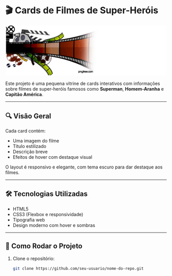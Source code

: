 # 🎬 Cards de Filmes de Super-Heróis


<p align="center">
  <img src="img/filme.jpg" alt="Game" width="500"/>
</p>

Este projeto é uma pequena vitrine de cards interativos com informações sobre filmes de super-heróis famosos como **Superman**, **Homem-Aranha** e **Capitão América**.

---

## 🔍 Visão Geral

Cada card contém:
- Uma imagem do filme
- Título estilizado
- Descrição breve
- Efeitos de hover com destaque visual

O layout é responsivo e elegante, com tema escuro para dar destaque aos filmes.

---

## 🛠️ Tecnologias Utilizadas

- HTML5
- CSS3 (Flexbox e responsividade)
- Tipografia web
- Design moderno com hover e sombras

---

## 🚀 Como Rodar o Projeto

1. Clone o repositório:
   ```bash
   git clone https://github.com/seu-usuario/nome-do-repo.git
